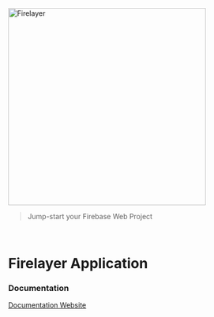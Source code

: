 <a href="https://firelayer.io/">
  <img src="https://user-images.githubusercontent.com/3942799/78354854-884c2780-75a4-11ea-9882-a716e2095e98.png" alt="Firelayer" width="400" />
</a>

> Jump-start your Firebase Web Project

<br/>

# Firelayer Application

### Documentation

[Documentation Website](https://firelayer.io)
